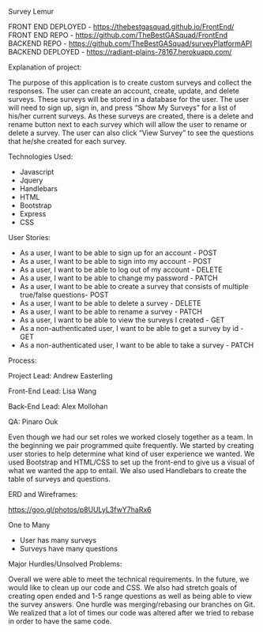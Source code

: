 Survey Lemur

FRONT END DEPLOYED - https://thebestgasquad.github.io/FrontEnd/
FRONT END REPO - https://github.com/TheBestGASquad/FrontEnd
BACKEND REPO - https://github.com/TheBestGASquad/surveyPlatformAPI
BACKEND DEPLOYED - https://radiant-plains-78167.herokuapp.com/

Explanation of project:

The purpose of this application is to create custom surveys and collect the responses.  The user can create an account, create, update, and delete surveys.  These surveys will be stored in a database for the user.  The user will need to sign up, sign in, and press “Show My Surveys” for a list of his/her current surveys.  As these surveys are created, there is a delete and rename button next to each survey which will allow the user to rename or delete a survey.  The user can also click “View Survey” to see the questions that he/she created for each survey.


Technologies Used:

* Javascript
* Jquery
* Handlebars
* HTML
* Bootstrap
* Express
* CSS

User Stories:

* As a user, I want to be able to sign up for an account - POST
* As a user, I want to be able to sign into my account - POST
* As a user, I want to be able to log out of my account - DELETE
* As a user, I want to be able to change my password - PATCH
* As a user, I want to be able to create a survey that consists of multiple true/false questions- POST
* As a user, I want to be able to delete a survey - DELETE
* As a user, I want to be able to rename a survey - PATCH
* As a user, I want to be able to view the surveys I created - GET
* As a non-authenticated user, I want to be able to get a survey by id - GET
* As a non-authenticated user, I want to be able to take a survey - PATCH

Process:

Project Lead: Andrew Easterling

Front-End Lead: Lisa Wang

Back-End Lead: Alex Mollohan

QA: Pinaro Ouk

Even though we had our set roles we worked closely together as a team.  In the beginning we pair programmed quite frequently.  We started by creating user stories to help determine what kind of user experience we wanted.  We used Bootstrap and HTML/CSS to set up the front-end to give us a visual of what we wanted the app to entail.  We also used Handlebars to create the table of surveys and questions.

ERD and Wireframes:

https://goo.gl/photos/p8UULyL3fwY7haRx6

One to Many

* User has many surveys
* Surveys have many questions

Major Hurdles/Unsolved Problems:

Overall we were able to meet the technical requirements.  In the future, we would like to clean up our code and CSS.  We also had stretch goals of creating open ended and 1-5 range questions as well as being able to view the survey answers.  One hurdle was merging/rebasing our branches on Git.  We realized that a lot of times our code was altered after we tried to rebase in order to have the same code.

